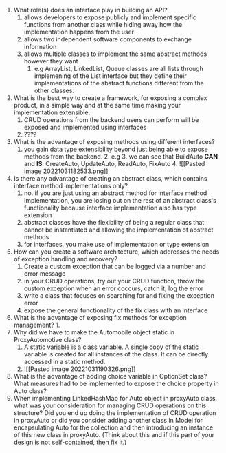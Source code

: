 1. What role(s) does an interface play in building an API?
	1. allows developers to expose publicly and implement specific functions from another class while hiding away how the implementation happens from the user  
	2. allows two independent software components to exchange information
	3. allows multiple classes to implement the same abstract methods however they want
		1. e.g ArrayList, LinkedList, Queue classes are all lists through implemening of the List interface but they define their implementations of the abstract functions different from the other classes. 
2. What is the best way to create a framework, for exposing a complex product, in a simple way and at the same time making your implementation extensible. 
	1. CRUD operations from the backend users can perform will be exposed and implemented using interfaces
	2. ????
3. What is the advantage of exposing methods using different interfaces? 
	1. you gain data type extensibility beyond just being able to expose methods from the backend. 
		2. e.g
		3. we can see that BuildAuto **CAN** and **IS**: CreateAuto, UpdateAuto, ReadAuto, FixAuto
		4. ![[Pasted image 20221031182533.png]]
4. Is there any advantage of creating an abstract class, which contains interface method implementations only?
	1. no. if you are just using an abstract method for interface method implementation, you are losing out on the rest of an abstract class's functionality because interface implementation also has type extension
	2. abstract classes have the flexibility of being a regular class that cannot be instantiated and allowing the implementation of abstract methods
	3. for interfaces, you make use of implementation or type extension
5. How can you create a software architecture, which addresses the needs of exception handling and recovery?
	1. Create a custom exception that can be logged via a number and error message
	2. in your CRUD operations, try out your CRUD function, throw the custom exception when an error coccurs, catch it, log the error
	3. write a class that focuses on searching for and fixing the exception error
	4. expose the general functionality of the fix class with an interface
6. What is the advantage of exposing fix methods for exception management?
	1.  
7. Why did we have to make the Automobile object static in ProxyAutomotive class? 
	1. A static variable is a class variable. A single copy of the static variable is created for all instances of the class. It can be directly accessed in a static method.
	2. ![[Pasted image 20221031190326.png]]
9. What is the advantage of adding choice variable in OptionSet class? What measures had to be implemented to expose the choice property in Auto class? 
10. When implementing LinkedHashMap for Auto object in proxyAuto class, what was your consideration for managing CRUD operations on this structure? Did you end up doing the implementation of CRUD operation in proxyAuto or did you consider adding another class in Model for encapsulating Auto for the collection and then introducing an instance of this new class in proxyAuto. (Think about this and if this part of your design is not self-contained, then fix it.)